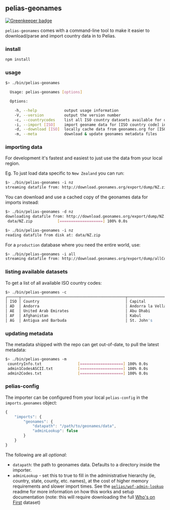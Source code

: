 
## pelias-geonames

[![Greenkeeper badge](https://badges.greenkeeper.io/pelias/geonames.svg)](https://greenkeeper.io/)

`pelias-geonames` comes with a command-line tool to make it easier to download/parse and import country data in to Pelias.

### install

```bash
npm install
```

### usage

```bash
$> ./bin/pelias-geonames

  Usage: pelias-geonames [options]

  Options:

    -h, --help            output usage information
    -V, --version         output the version number
    -c, --countrycodes    list all ISO country datasets available for download
    -i, --import [ISO]    import geoname data for [ISO country code] in to Pelias
    -d, --download [ISO]  locally cache data from geonames.org for [ISO country code]
    -m, --meta            download & update geonames metadata files
```

### importing data

For development it's fastest and easiest to just use the data from your local region.

Eg. To just load data specific to `New Zealand` you can run:

```bash
$> ./bin/pelias-geonames -i nz
streaming datafile from: http://download.geonames.org/export/dump/NZ.zip
```

You can download and use a cached copy of the geonames data for imports instead:

```bash
$> ./bin/pelias-geonames -d nz
downloading datafile from: http://download.geonames.org/export/dump/NZ.zip
 data/NZ.zip           [===================] 100% 0.0s

$> ./bin/pelias-geonames -i nz
reading datafile from disk at: data/NZ.zip
```

For a `production` database where you need the entire world, use:

```bash
$> ./bin/pelias-geonames -i all
streaming datafile from: http://download.geonames.org/export/dump/allCountries.zip
```

### listing available datasets

To get a list of all available ISO country codes:

```bash
$> ./bin/pelias-geonames -c
┌─────┬──────────────────────────────────────────────┬──────────────────────┬───────────┬───────────┐
│ ISO │ Country                                      │ Capital              │ Continent │ geonameid │
│ AD  │ Andorra                                      │ Andorra la Vella     │ EU        │           │
│ AE  │ United Arab Emirates                         │ Abu Dhabi            │ AS        │ 290557    │
│ AF  │ Afghanistan                                  │ Kabul                │ AS        │ 1149361   │
│ AG  │ Antigua and Barbuda                          │ St. John's           │ NA        │ 3576396   │
```

### updating metadata

The metadata shipped with the repo can get out-of-date, to pull the latest metadata:

```bash
$> ./bin/pelias-geonames -m
 countryInfo.txt                [===================] 100% 0.0s
 admin1CodesASCII.txt           [===================] 100% 0.0s
 admin2Codes.txt                [===================] 100% 0.0s
```

### pelias-config
The importer can be configured from your local `pelias-config` in the `imports.geonames` object:

```javascript
{
	"imports": {
		"geonames": {
			"datapath": "/path/to/geonames/data",
			"adminLookup": false
		}
	}
}
```

The following are all *optional*:

  * `datapath`: the path to geonames data. Defaults to a directory inside the importer.
  * `adminLookup` - set this to true to fill in the administrative hierarchy (ie, country, state, county, etc. names), at the cost of higher memory requirements and slower import times. See the [`pelias/wof-admin-lookup`](https://github.com/pelias/wof-admin-lookup) readme for more information on how this works and setup documentation (note: this will require downloading the full [Who's on First](http://whosonfirst.mapzen.com/) dataset)

